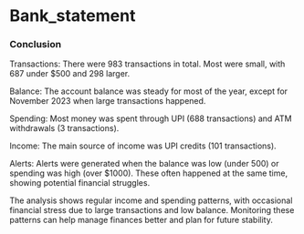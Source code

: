 # Bank_statement











### Conclusion
Transactions: There were 983 transactions in total. Most were small, with 687 under $500 and 298 larger.

Balance: The account balance was steady for most of the year, except for November 2023 when large transactions happened.

Spending: Most money was spent through UPI (688 transactions) and ATM withdrawals (3 transactions).

Income: The main source of income was UPI credits (101 transactions).

Alerts: Alerts were generated when the balance was low (under 500) or spending was high (over $1000). These often happened at the same time, showing potential financial struggles.

The analysis shows regular income and spending patterns, with occasional financial stress due to large transactions and low balance. Monitoring these patterns can help manage finances better and plan for future stability.
